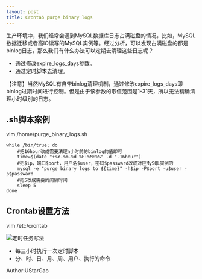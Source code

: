 ```yaml
---
layout: post
title: Crontab purge binary logs
---
```

生产环境中，我们经常会遇到MySQL数据库日志占满磁盘的情况，比如，MySQL数据迁移或者高IO读写的MySQL实例等。经过分析，可以发现占满磁盘的都是binlog日志，那么我们有什么办法可以定期去清理这些日志呢？
- 通过修改expire_logs_days参数。
- 通过定时脚本去清理。

【注意】当然MySQL有自带binlog清理机制，通过修改expire_logs_days即binlog过期时间进行控制。但是由于该参数的取值范围是1-31天，所以无法精确清理小时级别的日志。

## .sh脚本案例
vim /home/purge_binary_logs.sh

```
while /bin/true; do
    #把16hour改成需要清理n小时前的binlog的值即可
    time=$(date "+%Y-%m-%d %H:%M:%S" -d "-16hour")
    #把$ip，端口$port，用户名$user，密码$passward改成对应MySQL实例的
    mysql -e "purge binary logs to ${time}" -h$ip -P$port -u$user -p$passward
    #把5改成需要的间隔时间
    sleep 5
done

```
## Crontab设置方法
vim /etc/crontab

![定时任务写法](http://ucloudspt.cn-sh2.ufileos.com/Blogs/定时任务写法.png)
- 每三小时执行一次定时脚本
- 分、时、日、月、周、用户、执行的命令


Author:UStarGao
